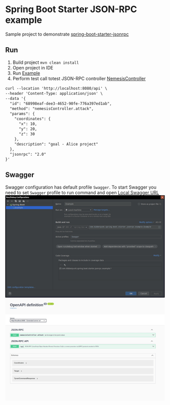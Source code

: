 # Spring Boot Starter JSON-RPC example

Sample project to demonstrate [spring-boot-starter-jsonrpc](https://github.com/kibberpunk/spring-boot-starter-jsonrpc)

## Run

1. Build project `mvn clean install`
2. Open project in IDE
3. Run [Example](/src/main/java/com/kibberpunk/spring/boot/starter/jsonrpc/example/Example.java)
4. Perform test call totest JSON-RPC
   controller [NemesisController](/src/main/java/com/kibberpunk/spring/boot/starter/jsonrpc/example/controller/NemesisController.java)

```shell
curl --location 'http://localhost:8080/api' \
--header 'Content-Type: application/json' \
--data '{
  "id": "68998eaf-dee3-4652-90fe-776a397ed1ab",
  "method": "nemesisController.attack",
  "params": {
    "coordinates": {
      "x": 10,
      "y": 20,
      "z": 30
    },
    "description": "goal - Alice project" 
  },
  "jsonrpc": "2.0"
}'
```

## Swagger

Swagger configuration has default profile `Swagger`. To start Swagger you need to set `Swagger` profile to run command
and open [Local Swagger URL](http://localhost:8080/swagger-ui/index.html)\
![example](/images/Configuration.jpg "example")
![swagger](/images/Swagger.jpg "swagger")

